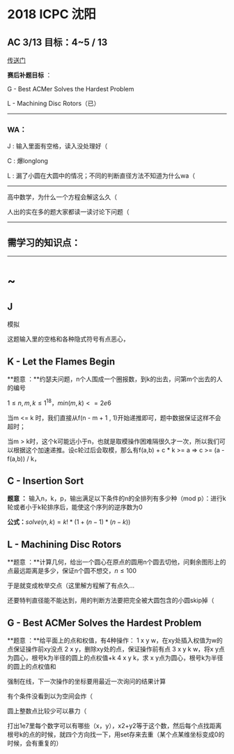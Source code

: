 # 2018 ICPC 沈阳

## AC 3/13  目标：4~5 / 13

[传送门](https://codeforces.com/gym/101955)

**赛后补题目标** ：

G - Best ACMer Solves the Hardest Problem 

L -  Machining Disc Rotors（已）

---

### WA：

J : 输入里面有空格，读入没处理好（

C : 爆longlong

L :  漏了小圆在大圆中的情况；不同的判断直径方法不知道为什么wa（

---

高中数学，为什么一个方程会解这么久（

人出的实在多的题大家都读一读讨论下问题（

---

## 需学习的知识点：



----

# ~

## J

模拟

这题输入里的空格和各种隐式符号有点恶心，



## K - Let the Flames Begin

**题意 ：**约瑟夫问题，n个人围成一个圈报数，到k的出去，问第m个出去的人的编号

$1 \leq n, m, k \leq 1^{18}，min(m,k) <= 2e6$ 



当m <= k 时，我们直接从f(n - m + 1 , 1)开始递推即可，题中数据保证这样不会超时；

当m > k时，这个k可能远小于n，也就是取模操作困难隔很久才一次，所以我们可以根据这个加速递推。设c轮过后会取模，那么有f(a,b) + c * k >= a  =>  c >= (a - f(a,b)) / k，

## C - Insertion Sort

**题意 ：** 输入n，k，p，输出满足以下条件的n的全排列有多少种（mod p）：进行k轮或者小于k轮排序后，能使这个序列的逆序数为0

**公式：**$solve(n,k) = k! * (1+(n-1) * (n-k))$



## L - Machining Disc Rotors

**题意 ：**计算几何，给出一个圆心在原点的圆用n个圆去切他，问剩余图形上的点最远距离是多少，保证n个圆不想交，$n \leq 100$

于是就变成枚举交点（这里解方程解了有点久...

还要特判直径能不能达到，用的判断方法要把完全被大圆包含的小圆skip掉（



 

## G - Best ACMer Solves the Hardest Problem

**题意 ：**给平面上的点和权值，有4种操作：
1 x y w，在xy处插入权值为w的点保证操作前xy没点
2 x y，删除xy处的点，保证操作前有点
3 x y k w，将x y点为圆心，根号k为半径的圆上的点权值+k
4 x y k，求 x y点为圆心，根号k为半径的圆上的点权值和

强制在线，下一次操作的坐标要用最近一次询问的结果计算



有个条件没看到以为空间会炸（



圆上整数点比较少可以暴力（

打出1e7里每个数字可以有哪些（x，y），x2+y2等于这个数，然后每个点找距离根号k的点的时候，就四个方向找一下，用set存来去重（某个点某维坐标变成0的时候，会有重复的）